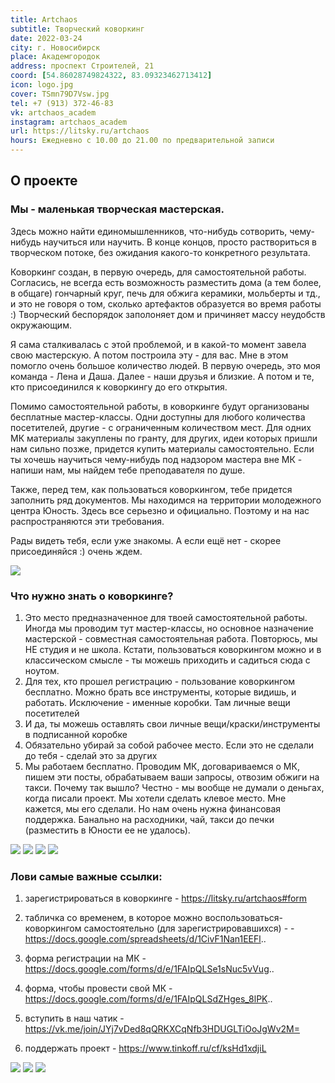 ```yaml
---
title: Artchaos
subtitle: Творческий коворкинг
date: 2022-03-24
city: г. Новосибирск
place: Академгородок
address: проспект Строителей, 21
coord: [54.86028749824322, 83.09323462713412]
icon: logo.jpg
cover: TSmn79D7Vsw.jpg
tel: +7 (913) 372-46-83
vk: artchaos_academ
instagram: artchaos_academ
url: https://litsky.ru/artchaos
hours: Ежедневно с 10.00 до 21.00 по предварительной записи
---
```


## О проекте

### Мы - маленькая творческая мастерская.

Здесь можно найти единомышленников, что-нибудь сотворить, чему-нибудь научиться или научить. В конце концов, просто раствориться в творческом потоке, без ожидания какого-то конкретного результата.

Коворкинг создан, в первую очередь, для самостоятельной работы. Согласись, не всегда есть возможность разместить дома (а тем более, в общаге) гончарный круг, печь для обжига керамики, мольберты и тд., и это не говоря о том, сколько артефактов образуется во время работы :) Творческий беспорядок заполоняет дом и причиняет массу неудобств окружающим.

Я сама сталкивалась с этой проблемой, и в какой-то момент завела свою мастерскую. А потом построила эту - для вас. Мне в этом помогло очень большое количество людей.
В первую очередь, это моя команда - Лена и Даша.
Далее - наши друзья и близкие. А потом и те, кто присоединился к коворкингу до его открытия.

Помимо самостоятельной работы, в коворкинге будут организованы бесплатные мастер-классы. Одни доступны для любого количества посетителей, другие - с ограниченным количеством мест. Для одних МК материалы закуплены по гранту, для других, идеи которых пришли нам сильно позже, придется купить материалы самостоятельно.
Если ты хочешь научиться чему-нибудь под надзором мастера вне МК - напиши нам, мы найдем тебе преподавателя по душе.

Также, перед тем, как пользоваться коворкингом, тебе придется заполнить ряд документов. Мы находимся на территории молодежного центра Юность. Здесь все серьезно и официально. Поэтому и на нас распространяются эти требования.

Рады видеть тебя, если уже знакомы. А если ещё нет - скорее присоединяйся :) очень ждем.

![](./TSmn79D7Vsw.jpg)

### Что нужно знать о коворкинге?

1. Это место предназначенное для твоей самостоятельной работы. Иногда мы проводим тут мастер-классы, но основное назначение мастерской - совместная самостоятельная работа. Повторюсь, мы НЕ студия и не школа.
   Кстати, пользоваться коворкингом можно и в классическом смысле - ты можешь приходить и садиться сюда с ноутом.
2. Для тех, кто прошел регистрацию - пользование коворкингом бесплатно. Можно брать все инструменты, которые видишь, и работать. Исключение - именные коробки. Там личные вещи посетителей
3. И да, ты можешь оставлять свои личные вещи/краски/инструменты в подписанной коробке
4. Обязательно убирай за собой рабочее место. Если это не сделали до тебя - сделай это за других
5. Мы работаем бесплатно. Проводим МК, договариваемся о МК, пишем эти посты, обрабатываем ваши запросы, отвозим обжиги на такси. Почему так вышло? Честно - мы вообще не думали о деньгах, когда писали проект. Мы хотели сделать клевое место. Мне кажется, мы его сделали. Но нам очень нужна финансовая поддержка. Банально на расходники, чай, такси до печки (разместить в Юности ее не удалось).

![](./images/y2dQpz5pW94.jpg)
![](./images/CfQZ5D_6W6Y.jpg)
![](./images/F1ps36-c7Gg.jpg)
![](./images/Xdd2V-oMbWA.jpg)

### Лови самые важные ссылки:

1. зарегистрироваться в коворкинге - https://litsky.ru/artchaos#form

2. табличка со временем, в которое можно воспользоваться- коворкингом самостоятельно (для зарегистрировавшихся) - - https://docs.google.com/spreadsheets/d/1CivF1Nan1EEFl..

3. форма регистрации на МК - https://docs.google.com/forms/d/e/1FAIpQLSe1sNuc5vVug..

4. форма, чтобы провести свой МК - https://docs.google.com/forms/d/e/1FAIpQLSdZHges_8lPK..

5. вступить в наш чатик - https://vk.me/join/JYj7vDed8qQRKXCqNfb3HDUGLTiOoJgWv2M=

6. поддержать проект - https://www.tinkoff.ru/cf/ksHd1xdjiL

![](./images/XK9JZJCHjGw.jpg)
![](./images/gLeZ06gFrsw.jpg)
![](./images/rRAZqqibL2Q.jpg)
